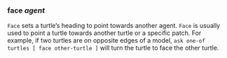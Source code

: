 ### **face** *agent*
`Face` sets a turtle’s heading to point towards another agent. `Face` is usually used to point a turtle towards another turtle or a specific patch. For example, if two turtles are on opposite edges of a model, `ask one-of turtles [ face other-turtle ]` will turn the turtle to face the other turtle.
